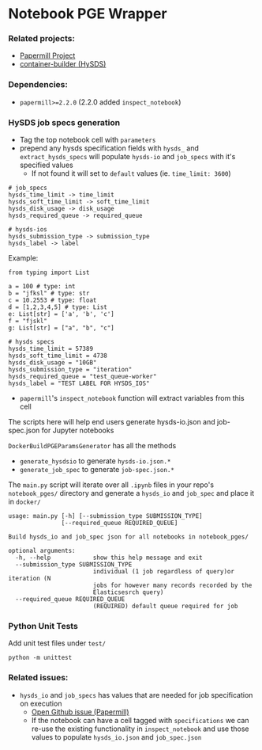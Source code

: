 # Notebook PGE Wrapper

### Related projects:
* [Papermill Project](https://github.com/nteract/papermill)
* [container-builder (HySDS)](https://github.com/hysds/container-builder)

### Dependencies:
* `papermill>=2.2.0` (2.2.0 added `inspect_notebook`)

### HySDS job specs generation
* Tag the top notebook cell with `parameters`
* prepend any hysds specification fields with `hysds_` and `extract_hysds_specs` will populate `hysds-io` and 
`job_specs` with it's specified values
    * If not found it will set to `default` values (ie. `time_limit: 3600`)
```
# job_specs
hysds_time_limit -> time_limit
hysds_soft_time_limit -> soft_time_limit
hysds_disk_usage -> disk_usage
hysds_required_queue -> required_queue

# hysds-ios
hysds_submission_type -> submission_type
hysds_label -> label
```   
Example:
```
from typing import List

a = 100 # type: int
b = "jfksl" # type: str
c = 10.2553 # type: float
d = [1,2,3,4,5] # type: List
e: List[str] = ['a', 'b', 'c']
f = "fjskl"
g: List[str] = ["a", "b", "c"]

# hysds specs
hysds_time_limit = 57389
hysds_soft_time_limit = 4738
hysds_disk_usage = "10GB"
hysds_submission_type = "iteration"
hysds_required_queue = "test_queue-worker"
hysds_label = "TEST LABEL FOR HYSDS_IOS"
```
* `papermill`'s `inspect_notebook` function will extract variables from this cell

<p>
The scripts here will help end users generate hysds-io.json and job-spec.json for Jupyter notebooks

`DockerBuildPGEParamsGenerator` has all the methods 
* `generate_hysdsio` to generate `hysds-io.json.*`
* `generate_job_spec` to generate `job-spec.json.*`

The `main.py` script will iterate over all `.ipynb` files in your repo's `notebook_pges/` directory and generate a 
`hysds_io` and `job_spec` and place it in `docker/`

```
usage: main.py [-h] [--submission_type SUBMISSION_TYPE]
               [--required_queue REQUIRED_QUEUE]

Build hysds_io and job_spec json for all notebooks in notebook_pges/

optional arguments:
  -h, --help            show this help message and exit
  --submission_type SUBMISSION_TYPE
                        individual (1 job regardless of query)or iteration (N
                        jobs for however many records recorded by the
                        Elasticsesrch query)
  --required_queue REQUIRED_QUEUE
                        (REQUIRED) default queue required for job
```

### Python Unit Tests
Add unit test files under `test/`
```
python -m unittest
```
</p>


### Related issues:
* `hysds_io` and `job_specs` has values that are needed for job specification on execution
    * [Open Github issue (Papermill)](https://github.com/nteract/papermill/issues/547)
    * If the notebook can have a cell tagged with `specifications` we can re-use the existing functionality in
    `inspect_notebook` and use those values to populate `hysds_io.json` and `job_spec.json`
